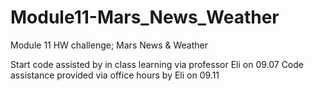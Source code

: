 # Module11-Mars_News_Weather
Module 11 HW challenge; Mars News &amp; Weather


Start code assisted by in class learning via professor Eli on 09.07
Code assistance provided via office hours by Eli on 09.11
